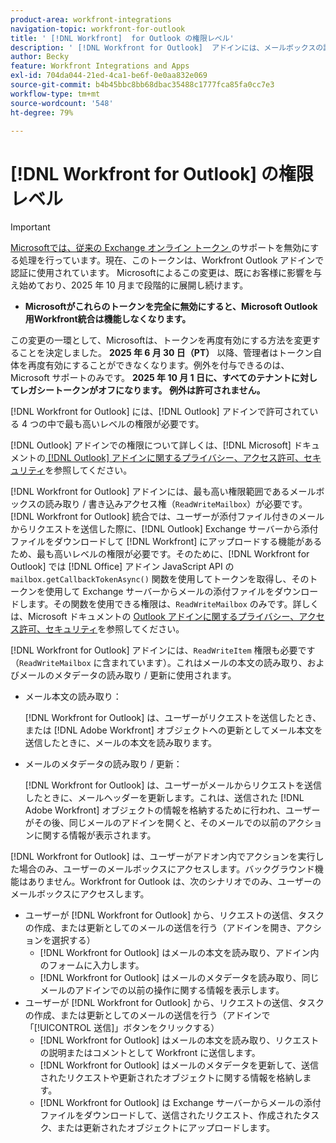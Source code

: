 ```yaml
---
product-area: workfront-integrations
navigation-topic: workfront-for-outlook
title: ' [!DNL Workfront]  for Outlook の権限レベル'
description: ' [!DNL Workfront for Outlook]  アドインには、メールボックスの読み取り / 書き込みアクセス権が必要です。 [!DNL Workfront for Outlook]  統合では、ユーザーが添付ファイル付きのメールからリクエストを送信した際に、Outlook Exchange サーバーから添付ファイルをダウンロードして  [!DNL Workfront] にアップロードする機能があるため、最も高いレベルの権限が必要です。'
author: Becky
feature: Workfront Integrations and Apps
exl-id: 704da044-21ed-4ca1-be6f-0e0aa832e069
source-git-commit: b4b45bbc8bb68dbac35488c1777fca85fa0cc7e3
workflow-type: tm+mt
source-wordcount: '548'
ht-degree: 79%

---
```


# [!DNL Workfront for Outlook] の権限レベル

>[!IMPORTANT]
>
>[Microsoftでは、従来の Exchange オンライン トークン ](https://learn.microsoft.com/en-us/office/dev/add-ins/outlook/faq-nested-app-auth-outlook-legacy-tokens) のサポートを無効にする処理を行っています。現在、このトークンは、Workfront Outlook アドインで認証に使用されています。 Microsoftによるこの変更は、既にお客様に影響を与え始めており、2025 年 10 月まで段階的に展開し続けます。
>
>* **Microsoftがこれらのトークンを完全に無効にすると、Microsoft Outlook 用Workfront統合は機能しなくなります。**
>
>この変更の一環として、Microsoftは、トークンを再度有効にする方法を変更することを決定しました。 **2025 年 6 月 30 日（PT）** 以降、管理者はトークン自体を再度有効にすることができなくなります。例外を付与できるのは、Microsoft サポートのみです。 **2025 年 10 月 1 日に、すべてのテナントに対してレガシートークンがオフになります。 例外は許可されません。**


[!DNL Workfront for Outlook] には、[!DNL Outlook] アドインで許可されている 4 つの中で最も高いレベルの権限が必要です。

[!DNL Outlook] アドインでの権限について詳しくは、[!DNL Microsoft] ドキュメントの[ [!DNL Outlook]  アドインに関するプライバシー、アクセス許可、セキュリティ](https://docs.microsoft.com//office/dev/add-ins/outlook/privacy-and-security)を参照してください。

[!DNL Workfront for Outlook] アドインには、最も高い権限範囲であるメールボックスの読み取り / 書き込みアクセス権（`ReadWriteMailbox`）が必要です。
[!DNL Workfront for Outlook] 統合では、ユーザーが添付ファイル付きのメールからリクエストを送信した際に、[!DNL Outlook] Exchange サーバーから添付ファイルをダウンロードして [!DNL Workfront] にアップロードする機能があるため、最も高いレベルの権限が必要です。そのために、[!DNL Workfront for Outlook] では [!DNL Office] アドイン JavaScript API の `mailbox.getCallbackTokenAsync()` 関数を使用してトークンを取得し、そのトークンを使用して Exchange サーバーからメールの添付ファイルをダウンロードします。その関数を使用できる権限は、`ReadWriteMailbox` のみです。詳しくは、Microsoft ドキュメントの [Outlook アドインに関するプライバシー、アクセス許可、セキュリティ](https://docs.microsoft.com//office/dev/add-ins/outlook/privacy-and-security)を参照してください。

[!DNL Workfront for Outlook] アドインには、`ReadWriteItem` 権限も必要です（`ReadWriteMailbox` に含まれています）。これはメールの本文の読み取り、およびメールのメタデータの読み取り / 更新に使用されます。

* メール本文の読み取り：

  [!DNL Workfront for Outlook] は、ユーザーがリクエストを送信したとき、または [!DNL Adobe Workfront] オブジェクトへの更新としてメール本文を送信したときに、メールの本文を読み取ります。
* メールのメタデータの読み取り / 更新：

  [!DNL Workfront for Outlook] は、ユーザーがメールからリクエストを送信したときに、メールヘッダーを更新します。これは、送信された [!DNL Adobe Workfront] オブジェクトの情報を格納するために行われ、ユーザーがその後、同じメールのアドインを開くと、そのメールでの以前のアクションに関する情報が表示されます。

[!DNL Workfront for Outlook] は、ユーザーがアドオン内でアクションを実行した場合のみ、ユーザーのメールボックスにアクセスします。バックグラウンド機能はありません。Workfront for Outlook は、次のシナリオでのみ、ユーザーのメールボックスにアクセスします。

* ユーザーが [!DNL Workfront for Outlook] から、リクエストの送信、タスクの作成、または更新としてのメールの送信を行う（アドインを開き、アクションを選択する）
   * [!DNL Workfront for Outlook] はメールの本文を読み取り、アドイン内のフォームに入力します。
   * [!DNL Workfront for Outlook] はメールのメタデータを読み取り、同じメールのアドインでの以前の操作に関する情報を表示します。
* ユーザーが [!DNL Workfront for Outlook] から、リクエストの送信、タスクの作成、または更新としてのメールの送信を行う（アドインで「[!UICONTROL 送信]」ボタンをクリックする）
   * [!DNL Workfront for Outlook] はメールの本文を読み取り、リクエストの説明またはコメントとして Workfront に送信します。
   * [!DNL Workfront for Outlook] はメールのメタデータを更新して、送信されたリクエストや更新されたオブジェクトに関する情報を格納します。
   * [!DNL Workfront for Outlook] は Exchange サーバーからメールの添付ファイルをダウンロードして、送信されたリクエスト、作成されたタスク、または更新されたオブジェクトにアップロードします。
